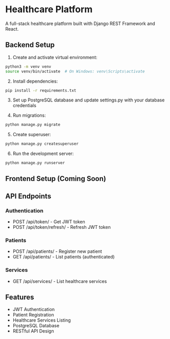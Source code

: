 # Healthcare Platform

A full-stack healthcare platform built with Django REST Framework and React.

## Backend Setup

1. Create and activate virtual environment:
```bash
python3 -m venv venv
source venv/bin/activate  # On Windows: venv\Scripts\activate
```

2. Install dependencies:
```bash
pip install -r requirements.txt
```

3. Set up PostgreSQL database and update settings.py with your database credentials

4. Run migrations:
```bash
python manage.py migrate
```

5. Create superuser:
```bash
python manage.py createsuperuser
```

6. Run the development server:
```bash
python manage.py runserver
```

## Frontend Setup (Coming Soon)

## API Endpoints

### Authentication
- POST /api/token/ - Get JWT token
- POST /api/token/refresh/ - Refresh JWT token

### Patients
- POST /api/patients/ - Register new patient
- GET /api/patients/ - List patients (authenticated)

### Services
- GET /api/services/ - List healthcare services

## Features
- JWT Authentication
- Patient Registration
- Healthcare Services Listing
- PostgreSQL Database
- RESTful API Design 